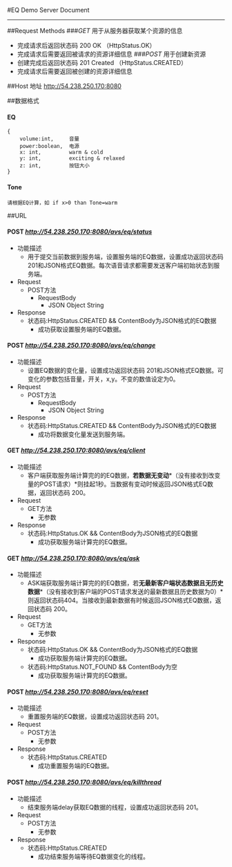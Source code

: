 #EQ Demo Server Document
***
##Request Methods
###*GET* 用于从服务器获取某个资源的信息
- 完成请求后返回状态码 200 OK （HttpStatus.OK）
- 完成请求后需要返回被请求的资源详细信息
###*POST* 用于创建新资源
- 创建完成后返回状态码 201 Created （HttpStatus.CREATED）
- 完成请求后需要返回被创建的资源详细信息


##Host 地址
	http://54.238.250.170:8080


##数据格式
#### EQ 
	{
		volume:int,		音量 
		power:boolean,	电源 
		x: int,			warm & cold 
		y: int,			exciting & relaxed 
		z: int,			按钮大小 
	}
#### Tone
	请根据EQ计算，如 if x>0 than Tone=warm

##URL
#### POST *http://54.238.250.170:8080/avs/eq/status*	
- 功能描述
    - 用于提交当前数据到服务端，设置服务端的EQ数据，设置成功返回状态码 201和JSON格式EQ数据。每次语音请求都需要发送客户端初始状态到服务端。
- Request 	
	- POST方法 
    	- RequestBody  
    	    - JSON Object String 
- Response 
	- 状态码:HttpStatus.CREATED && ContentBody为JSON格式的EQ数据
    	- 成功获取设置服务端的EQ数据。

#### POST *http://54.238.250.170:8080/avs/eq/change*	
- 功能描述
    - 设置EQ数据的变化量，设置成功返回状态码 201和JSON格式EQ数据。可变化的参数包括音量，开关，x,y。不变的数值设定为0。
- Request 	
	- POST方法 
    	- RequestBody  
    	    - JSON Object String 
- Response 
	- 状态码:HttpStatus.CREATED && ContentBody为JSON格式的EQ数据
    	- 成功将数据变化量发送到服务端。
    	
#### GET *http://54.238.250.170:8080/avs/eq/client* 	
- 功能描述
    - 客户端获取服务端计算完的的EQ数据，**若数据无变动***（没有接收到改变量的POST请求）*则挂起1秒。当数据有变动时候返回JSON格式EQ数据，返回状态码 200。	
- Request 	
	- GET方法 	
	    - 无参数	
- Response 	
	- 状态码:HttpStatus.OK && ContentBody为JSON格式的EQ数据
	    - 成功获取服务端计算完的EQ数据。
#### GET *http://54.238.250.170:8080/avs/eq/ask* 	
- 功能描述
    - ASK端获取服务端计算完的的EQ数据，若**无最新客户端状态数据且无历史数据***（没有接收到客户端的POST请求发送的最新数据且历史数据为0）*则返回状态码404。当接收到最新数据有时候返回JSON格式EQ数据，返回状态码 200。	
- Request 	
	- GET方法 	
	    - 无参数	
- Response 	
	- 状态码:HttpStatus.OK && ContentBody为JSON格式的EQ数据
	    - 成功获取服务端计算完的EQ数据。
	- 状态码:HttpStatus.NOT_FOUND && ContentBody为空
	    - 成功获取服务端计算完的EQ数据。



#### POST *http://54.238.250.170:8080/avs/eq/reset* 	
- 功能描述
    - 重置服务端的EQ数据，设置成功返回状态码 201。
- Request 	
	- POST方法 
	    - 无参数	
- Response 
	- 状态码:HttpStatus.CREATED
    	- 成功重置服务端的EQ数据。

#### POST *http://54.238.250.170:8080/avs/eq/killthread* 	
- 功能描述
    - 结束服务端delay获取EQ数据的线程，设置成功返回状态码 201。
- Request 
	- POST方法 
	    - 无参数	
- Response 
	- 状态码:HttpStatus.CREATED
    	- 成功结束服务端等待EQ数据变化的线程。